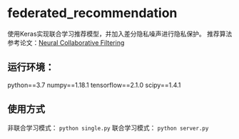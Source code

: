 # federated_recommendation
使用Keras实现联合学习推荐模型，并加入差分隐私噪声进行隐私保护。
推荐算法参考论文：[Neural Collaborative Filtering](https://dl.acm.org/doi/10.1145/3038912.3052569)
## 运行环境：
  python==3.7
  numpy==1.18.1
  tensorflow==2.1.0
  scipy==1.4.1
## 使用方式
  非联合学习模式：
  ```python single.py```
  联合学习模式：
  ```python server.py```
